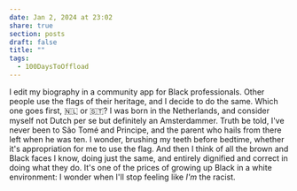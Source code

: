 ```yaml
---
date: Jan 2, 2024 at 23:02
share: true
section: posts
draft: false
title: ""
tags:
  - 100DaysToOffload
---
```



I edit my biography in a community app for Black professionals. Other people use the flags of their heritage, and I decide to do the same. Which one goes first, 🇳🇱 or 🇸🇹? I was born in the Netherlands, and consider myself not Dutch per se but definitely an Amsterdammer. Truth be told, I've never been to São Tomé and Principe, and the parent who hails from there left when he was ten. I wonder, brushing my teeth before bedtime, whether it's appropriation for me to use the flag. And then I think of all the brown and Black faces I know, doing just the same, and entirely dignified and correct in doing what they do. It's one of the prices of growing up Black in a white environment: I wonder when I'll stop feeling like _I'm_ the racist. 

